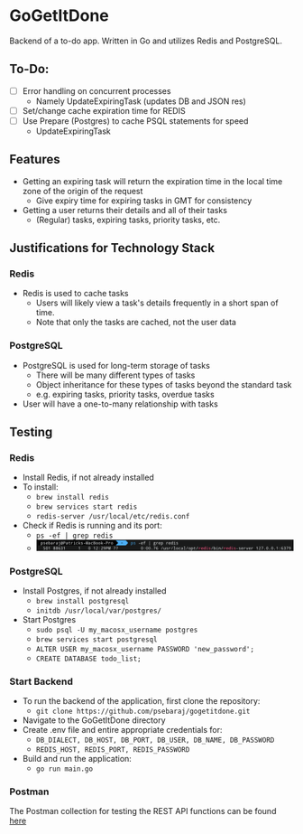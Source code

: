 # GoGetItDone
Backend of a to-do app. Written in Go and utilizes Redis and PostgreSQL.

## To-Do:
- [ ] Error handling on concurrent processes
	- Namely UpdateExpiringTask (updates DB and JSON res)
- [ ] Set/change cache expiration time for REDIS
- [ ] Use Prepare (Postgres) to cache PSQL statements for speed
	- UpdateExpiringTask

## Features
- Getting an expiring task will return the expiration time in the local time zone of the origin of the request
	- Give expiry time for expiring tasks in GMT for consistency
- Getting a user returns their details and all of their tasks
	- (Regular) tasks, expiring tasks, priority tasks, etc.

## Justifications for Technology Stack
### Redis
- Redis is used to cache tasks
	- Users will likely view a task's details frequently in a short span of time.
	- Note that only the tasks are cached, not the user data

### PostgreSQL
- PostgreSQL is used for long-term storage of tasks
	- There will be many different types of tasks
	- Object inheritance for these types of tasks beyond the standard task
	- e.g. expiring tasks, priority tasks, overdue tasks
- User will have a one-to-many relationship with tasks

## Testing
### Redis
- Install Redis, if not already installed
- To install:
	- `brew install redis`
	- `brew services start redis`
	- `redis-server /usr/local/etc/redis.conf`
- Check if Redis is running and its port:
	- `ps -ef | grep redis`
	- ![RedisCheck](./pictures/CheckRedisRunning.png)

### PostgreSQL
- Install Postgres, if not already installed
	- `brew install postgresql`
	- `initdb /usr/local/var/postgres/`
- Start Postgres
	- `sudo psql -U my_macosx_username postgres`
	- `brew services start postgresql`
	- `ALTER USER my_macosx_username PASSWORD 'new_password';`
	- `CREATE DATABASE todo_list;`

### Start Backend
- To run the backend of the application, first clone the repository:
	- `git clone https://github.com/psebaraj/gogetitdone.git`
- Navigate to the GoGetItDone directory
- Create .env file and entire appropriate credentials for:
	- `DB_DIALECT, DB_HOST, DB_PORT, DB_USER, DB_NAME, DB_PASSWORD`
	- `REDIS_HOST, REDIS_PORT, REDIS_PASSWORD`
- Build and run the application:
	- `go run main.go`

### Postman
The Postman collection for testing the REST API functions can be found [here](https://www.getpostman.com/collections/40ab42d058be92ae4ef7)
